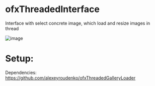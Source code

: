 # ofxThreadedInterface

Interface with select concrete image, which load and resize images in thread

![image](http://45.media.tumblr.com/2e0e744c643a959810a7b55c4b8d53dc/tumblr_o3xtvqfppC1sr1a7mo1_540.gif)

# Setup:
Dependencies:
https://github.com/alexeyroudenko/ofxThreadedGalleryLoader
